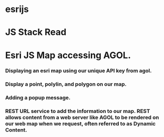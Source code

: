 # esrijs
# JS Stack Read
# Esri JS Map accessing AGOL.
### Displaying an esri map using our unique API key from agol.
### Display a point, polylin, and polygon on our map.
### Adding a popup message.
### REST URL service to add the information to our map. REST allows content from a web server like AGOL to be rendered on our web map when we request, often referred to as Dynamic Content. 
